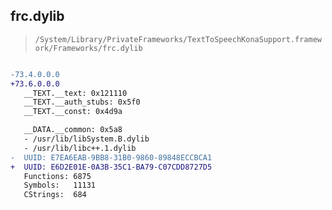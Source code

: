 ## frc.dylib

> `/System/Library/PrivateFrameworks/TextToSpeechKonaSupport.framework/Frameworks/frc.dylib`

```diff

-73.4.0.0.0
+73.6.0.0.0
   __TEXT.__text: 0x121110
   __TEXT.__auth_stubs: 0x5f0
   __TEXT.__const: 0x4d9a

   __DATA.__common: 0x5a8
   - /usr/lib/libSystem.B.dylib
   - /usr/lib/libc++.1.dylib
-  UUID: E7EA6EAB-9BB8-31B0-9860-89848ECCBCA1
+  UUID: E6D2E01E-0A3B-35C1-BA79-C07CDD8727D5
   Functions: 6875
   Symbols:   11131
   CStrings:  684

```
